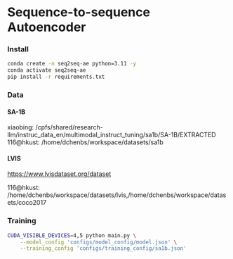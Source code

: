 # Sequence-to-sequence Autoencoder

### Install

```bash
conda create -n seq2seq-ae python=3.11 -y
conda activate seq2seq-ae
pip install -r requirements.txt
```

### Data

#### SA-1B

xiaobing: /cpfs/shared/research-llm/instruc_data_en/multimodal_instruct_tuning/sa1b/SA-1B/EXTRACTED
116@hkust: /home/dchenbs/workspace/datasets/sa1b

#### LVIS

https://www.lvisdataset.org/dataset

116@hkust: /home/dchenbs/workspace/datasets/lvis,/home/dchenbs/workspace/datasets/coco2017

### Training


```bash
CUDA_VISIBLE_DEVICES=4,5 python main.py \
    --model_config 'configs/model_config/model.json' \
    --training_config 'configs/training_config/sa1b.json'
```